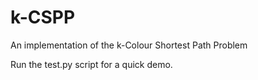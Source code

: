 # k-CSPP
An implementation of the k-Colour Shortest Path Problem 

Run the test.py script for a quick demo.